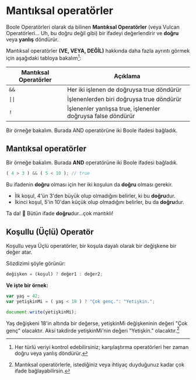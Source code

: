 # Mantıksal operatörler

Boole Operatörleri olarak da bilinen **Mantıksal Operatörler** (veya Vulcan Operatörleri… Uh, bu doğru değil gibi) bir ifadeyi değerlendirir ve **doğru** veya **yanlış** döndürür.

Mantıksal operatörler **(VE, VEYA, DEĞİL)** hakkında daha fazla ayrıntı görmek için aşağıdaki tabloya bakalım[^1]:

[^1]: Her türlü veriyi kontrol edebilirsiniz; karşılaştırma operatörleri her zaman doğru veya yanlış döndürür.

| Mantıksal Operatörler | Açıklama |
| -------------------- | ------- |
| `&&` | Her iki işlenen de doğruysa true döndürür |
| `\|\|` | İşlenenlerden biri doğruysa true döndürür |
| `!` | İşlenenler yanlışsa true, işlenenler doğruysa false döndürür |

Bir örneğe bakalım. Burada AND operatörüne iki Boole ifadesi bağladık.

## Mantıksal operatörler

Bir örneğe bakalım. Burada **AND** operatörüne iki Boole ifadesi bağladık.

```javascript
( 4 > 3 ) && ( 5 < 10 ); // true
```

Bu ifadenin **doğru** olması için her iki koşulun da **doğru** olması gerekir.
- İlk koşul, 4'ün 3'den büyük olup olmadığını belirler, ki bu **doğru**dur.
- İkinci koşul, 5'in 10'dan küçük olup olmadığını belirler, bu da **doğru**dur.

Ta da! 🎉 Bütün ifade **doğru**dur...çok mantıklı!

## Koşullu (Üçlü) Operatör

Koşullu veya Üçlü operatörler, bir koşula dayalı olarak bir değişkene bir değer atar.

Sözdizimi şöyle görünür:

```javascript
değişken = (koşul) ? değer1 : değer2;
```	

**Ve işte bir örnek:**

```javascript	
var yaş = 42;
var yetişkinMi = ( yaş < 18 ) ? "Çok genç.": "Yetişkin.";

document.write(yetişkinMi);
```

Yaş değişkeni 18'in altında bir değerse, yetişkinMi değişkeninin değeri "Çok genç" olacaktır. Aksi takdirde yetişkinMi'nin değeri "Yetişkin." olacaktır.[^2]

  [^2]: Mantıksal operatörlerle, istediğiniz veya ihtiyaç duyduğunuz kadar çok ifade bağlayabilirsin.

